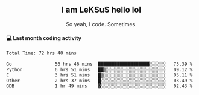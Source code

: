 <h2 align="center">I am LeKSuS hello lol</h2>
<p align="center">So yeah, I code. Sometimes.</p>

#### :computer: Last month coding activity
<!--START_SECTION:waka-->

```txt
Total Time: 72 hrs 40 mins

Go                56 hrs 46 mins  ███████████████████░░░░░░   75.39 %
Python            6 hrs 51 mins   ██▒░░░░░░░░░░░░░░░░░░░░░░   09.12 %
C                 3 hrs 51 mins   █▒░░░░░░░░░░░░░░░░░░░░░░░   05.11 %
Other             2 hrs 37 mins   █░░░░░░░░░░░░░░░░░░░░░░░░   03.49 %
GDB               1 hr 49 mins    ▓░░░░░░░░░░░░░░░░░░░░░░░░   02.43 %
```

<!--END_SECTION:waka-->
